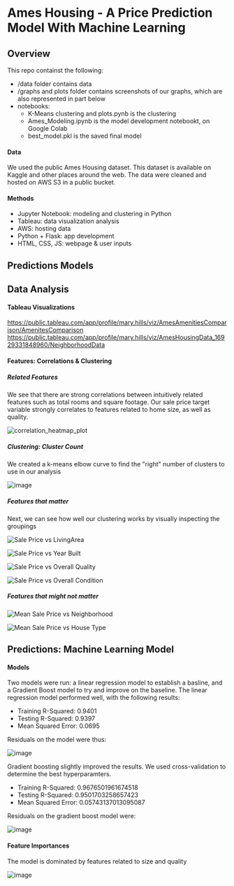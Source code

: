 # Ames Housing - A Price Prediction Model With Machine Learning

## Overview

This repo containst the following:
* /data folder contains data
* /graphs and plots folder contains screenshots of our graphs, which are also represented in part below
* notebooks:
  * K-Means clustering and plots.pynb is the clustering
  * Ames_Modeling.ipynb is the model development notebookt, on Google Colab
  * best_model.pkl is the saved final model

#### Data
We used the public Ames Housing dataset. This dataset is available on Kaggle and other places around the web.
The data were cleaned and hosted on AWS S3 in a public bucket.

#### Methods

* Jupyter Notebook: modeling and clustering in Python
* Tableau: data visualization analysis
* AWS: hosting data
* Python + Flask: app development
* HTML, CSS, JS: webpage & user inputs

## Predictions Models

## Data Analysis

#### Tableau Visualizations

https://public.tableau.com/app/profile/mary.hills/viz/AmesAmenitiesComparison/AmenitesComparison
https://public.tableau.com/app/profile/mary.hills/viz/AmesHousingData_16929331848960/NeighborhoodData

#### Features: Correlations & Clustering

##### Related Features

We see that there are strong correlations between intuitively related features such as total rooms and square footage.
Our sale price target variable strongly correlates to features related to home size, as well as quality.

![correlation_heatmap_plot](https://github.com/gmitt98/Ames-Housing-ML/assets/11577627/74d74d67-7b1b-4757-a3b0-b0ae434b3cb1)

##### Clustering: Cluster Count

We created a k-means elbow curve to find the "right" number of clusters to use in our analysis

![image](https://github.com/gmitt98/Ames-Housing-ML/assets/11577627/d8fa5e81-b507-4c6e-97a2-45f3dfb8368a)

##### Features that matter

Next, we can see how well our clustering works by visually inspecting the groupings

![Sale Price vs LivingArea](https://github.com/gmitt98/Ames-Housing-ML/assets/11577627/fda879a4-f660-411f-b395-a40fb184e5f7)

![Sale Price vs Year Built](https://github.com/gmitt98/Ames-Housing-ML/assets/11577627/f14f47ae-bdbd-4b65-92b0-bb3f9c4db6c3)

![Sale Price vs Overall Quality](https://github.com/gmitt98/Ames-Housing-ML/assets/11577627/6e3050c3-fec4-4a43-b9f6-bde9301f6824)

![Sale Price vs Overall Condition](https://github.com/gmitt98/Ames-Housing-ML/assets/11577627/5a4ffc5c-20ad-4dc6-847c-211655788533)

##### Features that might not matter

![Mean Sale Price vs Neighborhood](https://github.com/gmitt98/Ames-Housing-ML/assets/11577627/9a58bb26-c49d-4527-88b0-9960e7596337)

![Mean Sale Price vs House Type](https://github.com/gmitt98/Ames-Housing-ML/assets/11577627/0a5d181d-f425-4760-a244-ef2ff6d209a6)

## Predictions: Machine Learning Model

#### Models

Two models were run: a linear regression model to establish a basline, and a Gradient Boost model to try and improve on the baseline.
The linear regression model performed well, with the following results:

* Training R-Squared: 0.9401
* Testing R-Squared: 0.9397
* Mean Squared Error: 0.0695

Residuals on the model were thus:


![image](https://github.com/gmitt98/Ames-Housing-ML/assets/11577627/3d3991b7-f9a5-4ba6-a77d-6c0e096e8d79)


Gradient boosting slightly improved the results. We used cross-validation to determine the best hyperparamters.

* Training R-Squared: 0.9676501961674518
* Testing R-Squared: 0.9501703258657423
* Mean Squared Error: 0.05743137013095087

Residuals on the gradient boost model were:

![image](https://github.com/gmitt98/Ames-Housing-ML/assets/11577627/8a3f9b03-0f9f-44ee-a5a5-6c8cc441e5ac)

#### Feature Importances

The model is dominated by features related to size and quality

![image](https://github.com/gmitt98/Ames-Housing-ML/assets/11577627/87e83e14-2b1e-46a8-ba84-cb8b3da45fd2)
